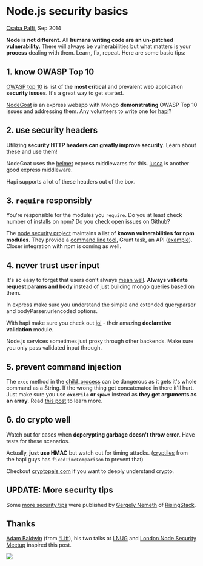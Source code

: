 # Node.js security basics

[Csaba Palfi](https://csabapalfi.github.io), Sep 2014

**Node is not different.** All **humans writing code are an un-patched vulnerability**. There will always be vulnerabilities but what matters is your **process** dealing with them. Learn, fix, repeat. Here are some basic tips:

## 1. know OWASP Top 10

[OWASP top 10](https://www.owasp.org/index.php/Top_10_2013-Top_10) is list of the **most critical** and prevalent web application **security issues**. It's a great way to get started.

[NodeGoat](https://github.com/OWASP/NodeGoat) is an express webapp with Mongo **demonstrating** OWASP Top 10 issues and addressing them. Any volunteers to write one for [hapi](http://hapijs.com/)?

## 2. use security headers

Utilizing **security HTTP headers can greatly improve security**. Learn about these and use them!

NodeGoat uses the [helmet](https://www.npmjs.org/package/helmet) express middlewares for this. [lusca](https://www.npmjs.org/package/lusca) is another good express middleware.

Hapi supports a lot of these headers out of the box.

## 3. ```require``` responsibly

You're responsible for the modules you ```require```. Do you at least check number of installs on npm? Do you check open issues on Github?

The [node security project](https://nodesecurity.io/) maintains a list of **known vulnerabilities for npm modules**. They provide a [command line tool](https://www.npmjs.org/package/nsp), Grunt task, an API ([example](https://nodesecurity.io/validate/crumb/2.0.0)). Closer integration with npm is coming as well.

## 4. never trust user input

It's so easy to forget that users don't always [mean well](http://xkcd.com/327/). **Always validate request params and body** instead of just building mongo queries based on them.

In express make sure you understand the simple and extended queryparser and bodyParser.urlencoded options.

With hapi make sure you check out [joi](https://github.com/hapijs/joi) - their amazing **declarative validation** module.

Node.js services sometimes just proxy through other backends. Make sure you only pass validated input through.

## 5. prevent command injection

The ```exec``` method in the [child_process](http://nodejs.org/api/child_process.html) can be dangerous as it gets it's whole command as a String. If the wrong thing get concatenated in there it'll hurt. Just make sure you use **```execFile``` or ```spawn```** instead as **they get arguments as an array**. Read [this post](https://blog.liftsecurity.io/2014/08/19/Avoid-Command-Injection-Node.js) to learn more.

## 6. do crypto well

Watch out for cases when **depcrypting garbage doesn't throw error**. Have tests for these scenarios.

Actually, **just use HMAC** but watch out for timing attacks. ([cryptiles](https://github.com/hapijs/cryptiles) from the hapi guys has ```fixedTimeComparison``` to prevent that)

Checkout [cryptopals.com](http://cryptopals.com/) if you want to deeply understand crypto.

## UPDATE: More security tips

Some [more security tips](http://blog.risingstack.com/node-js-security-tips/) were published by [Gergely Nemeth](http://twitter.com/nthgergo) of [RisingStack](http://risingstack.com).

## Thanks

[Adam Baldwin](https://twitter.com/adam_baldwin) (from [^Lift](http://liftsecurity.io)), his two talks at [LNUG](http://lnug.org/) and [London Node Security Meetup](http://attending.io/events/node-security-project-meetup) inspired this post.

![](https://ga-beacon.appspot.com/UA-29212656-1/node-security-basics?pixel)
